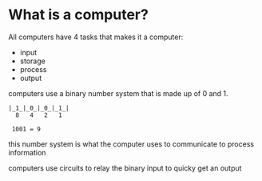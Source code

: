 # What is a computer?

All computers have 4 tasks that makes it a computer:
- input 
- storage
- process
- output

computers use a binary number system that is made up of 0 and 1.
```
|_1_|_0_|_0_|_1_|
  8   4   2   1

 1001 = 9
```

this number system is what the computer uses to communicate to process information

computers use circuits to relay the binary input to quicky get an output